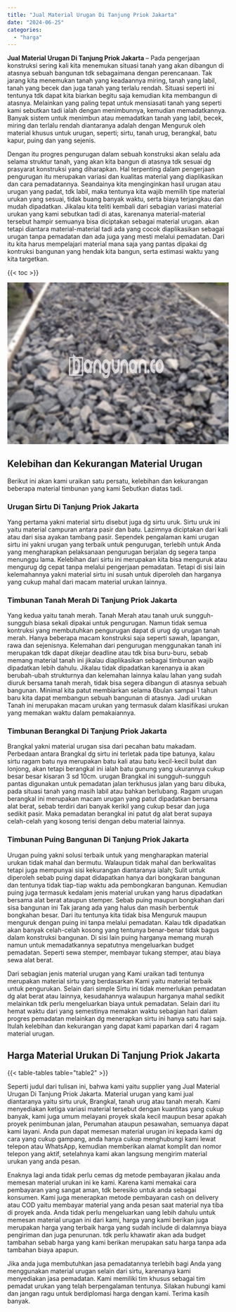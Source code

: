 ```yaml
---
title: "Jual Material Urugan Di Tanjung Priok Jakarta"
date: "2024-06-25"
categories: 
  - "harga"
---
```


**Jual Material Urugan Di Tanjung Priok Jakarta** – Pada pengerjaan konstruksi sering kali kita menemukan situasi tanah yang akan dibangun di atasnya sebuah bangunan tdk sebagaimana dengan perencanaan. Tak jarang kita menemukan tanah yang keadaannya miring, tanah yang labil, tanah yang becek dan juga tanah yang terlalu rendah. Situasi seperti ini tentunya tdk dapat kita biarkan begitu saja kemudian kita membangun di atasnya. Melainkan yang paling tepat untuk mensiasati tanah yang seperti kami sebutkan tadi ialah dengan menimbunnya, kemudian memadatkannya. Banyak sistem untuk menimbun atau memadatkan tanah yang labil, becek, miring dan terlalu rendah diantaranya adalah dengan Menguruk oleh material khusus untuk urugan, seperti; sirtu, tanah urug, berangkal, batu kapur, puing dan yang sejenis.

Dengan itu progres pengurugan dalam sebuah konstruksi akan selalu ada selama struktur tanah, yang akan kita bangun di atasnya tdk sesuai dg prasyarat konstruksi yang diharapkan. Hal terpenting dalam pengerjaan pengurugan itu merupakan variasi dan kualitas material yang diaplikasikan dan cara pemadatannya. Seandainya kita menginginkan hasil urugan atau urugan yang padat, tdk labil, maka tentunya kita wajib memilih tipe material urukan yang sesuai, tidak buang banyak waktu, serta biaya terjangkau dan mudah dipadatkan. Jikalau kita teliti kembali dari sebagian variasi material urukan yang kami sebutkan tadi di atas, karenanya material-material tersebut hampir semuanya bisa diciptakan sebagai material urugan. akan tetapi diantara material-material tadi ada yang cocok diaplikasikan sebagai urugan tanpa pemadatan dan ada juga yang mesti melalui pemadatan. Dari itu kita harus mempelajari material mana saja yang pantas dipakai dg kontruksi bangunan yang hendak kita bangun, serta estimasi waktu yang kita targetkan.

{{< toc >}}

![Jual Material Urugan Di Tanjung Priok Jakarta](/images/jual-urugan-32.png)

## Kelebihan dan Kekurangan Material Urugan

Berikut ini akan kami uraikan satu persatu, kelebihan dan kekurangan beberapa material timbunan yang kami Sebutkan diatas tadi.

### Urugan Sirtu Di Tanjung Priok Jakarta

Yang pertama yakni material sirtu disebut juga dg sirtu uruk. Sirtu uruk ini yaitu material campuran antara pasir dan batu. Lazimnya diciptakan dari kali atau dari sisa ayakan tambang pasir. Sependek pengalaman kami urugan sirtu ini yakni urugan yang terbaik untuk pengurugan, terlebih untuk Anda yang mengharapkan pelaksanaan pengurugan berjalan dg segera tanpa menunggu lama. Kelebihan dari sirtu ini merupakan kita bisa menguruk atau mengurug dg cepat tanpa melalui pengerjaan pemadatan. Tetapi di sisi lain kelemahannya yakni material sirtu ini susah untuk diperoleh dan harganya yang cukup mahal dari macam material urukan lainnya.

### Timbunan Tanah Merah Di Tanjung Priok Jakarta

Yang kedua yaitu tanah merah. Tanah Merah atau tanah uruk sungguh-sungguh biasa sekali dipakai untuk pengurugan. Namun tidak semua kontruksi yang membutuhkan pengurugan dapat di urug dg urugan tanah merah. Hanya beberapa macam konstruksi saja seperti sawah, lapangan, rawa dan sejenisnya. Kelemahan dari pengurugan menggunakan tanah ini merupakan tdk dapat dikejar deadline atau tdk bisa buru-buru, sebab memang material tanah ini jikalau diaplikasikan sebagai timbunan wajib dipadatkan lebih dahulu. Jikalau tidak dipadatkan karenanya ia akan berubah-ubah strukturnya dan kelemahan lainnya kalau lahan yang sudah diuruk bersama tanah merah, tidak bisa segera dibangun di atasnya sebuah bangunan. Minimal kita patut membiarkan selama 6bulan sampai 1 tahun baru kita dapat membangun sebuah bangunan di atasnya. Jadi urukan Tanah ini merupakan macam urukan yang termasuk dalam klasifikasi urukan yang memakan waktu dalam pemakaiannya.

### Timbunan Berangkal Di Tanjung Priok Jakarta

Brangkal yakni material urugan sisa dari pecahan batu makadam. Perbedaan antara Brangkal dg sirtu ini terletak pada tipe batunya, kalau sirtu ragam batu nya merupakan batu kali atau batu kecil-kecil bulat dan lonjong, akan tetapi berangkal ini ialah batu gunung yang ukurannya cukup besar besar kisaran 3 sd 10cm. urugan Brangkal ini sungguh-sungguh pantas digunakan untuk pemadatan jalan terkhusus jalan yang baru dibuka, pada situasi tanah yang masih labil atau bahkan berlubang. Ragam urugan berangkal ini merupakan macam urugan yang patut dipadatkan bersama alat berat, sebab terdiri dari banyak kerikil yang cukup besar dan juga sedikit pasir. Maka pemadatan berangkal ini patut dg alat berat supaya celah-celah yang kosong terisi dengan debu material lainnya.

### Timbunan Puing Bangunan Di Tanjung Priok Jakarta

Urugan puing yakni solusi terbaik untuk yang mengharapkan material urukan tidak mahal dan bermutu. Walaupun tidak mahal dan berkwalitas tetapi juga mempunyai sisi kekurangan diantaranya ialah; Sulit untuk diperoleh sebab puing dapat didapatkan hanya dari bongkaran bangunan dan tentunya tidak tiap-tiap waktu ada pembongkaran bangunan. Kemudian puing juga termasuk kedalam jenis material urukan yang harus dipadatkan bersama alat berat ataupun stemper. Sebab puing maupun bongkahan dari sisa bangunan ini Tak jarang ada yang halus dan masih berbentuk bongkahan besar. Dari itu tentunya kita tidak bisa Menguruk maupun menguruk dengan puing ini tanpa melalui pemadatan. Kalau tdk dipadatkan akan banyak celah-celah kosong yang tentunya benar-benar tidak bagus dalam konstruksi bangunan. Di sisi lain puing harganya memang murah namun untuk memadatkannya sepatutnya mengeluarkan budget pemadatan. Seperti sewa stemper, membayar tukang stemper, atau biaya sewa alat berat.

Dari sebagian jenis material urugan yang Kami uraikan tadi tentunya merupakan material sirtu yang berdasarkan Kami yaitu material terbaik untuk pengurukan. Selain dari simple Sirtu ini tidak memerlukan pemadatan dg alat berat atau lainnya, kesudahannya walaupun harganya mahal sedikit melainkan tdk perlu mengeluarkan biaya untuk pemadatan. Selain dari itu hemat waktu dari yang semestinya memakan waktu sebagian hari dalam progres pemadatan melainkan dg menerapkan sirtu ini hanya satu hari saja. Itulah kelebihan dan kekurangan yang dapat kami paparkan dari 4 ragam material urugan.

## Harga Material Urukan Di Tanjung Priok Jakarta

{{< table-tables table="table2" >}}

Seperti judul dari tulisan ini, bahwa kami yaitu supplier yang Jual Material Urugan Di Tanjung Priok Jakarta. Material urugan yang kami jual diantaranya yaitu sirtu uruk, Brangkal, tanah urug atau tanah merah. Kami menyediakan ketiga variasi material tersebut dengan kuantitas yang cukup banyak, kami juga umum melayani proyek skala kecil maupun besar apakah proyek penimbunan jalan, Perumahan ataupun pesawahan, semuanya dapat kami layani. Anda pun dapat memesan material urugan ini kepada kami dg cara yang cukup gampang, anda hanya cukup menghubungi kami lewat telepon atau WhatsApp, kemudian memberikan alamat komplit dan nomor telepon yang aktif, setelahnya kami akan langsung mengirim material urukan yang anda pesan.

Enaknya lagi anda tidak perlu cemas dg metode pembayaran jikalau anda memesan material urukan ini ke kami. Karena kami memakai cara pembayaran yang sangat aman, tdk beresiko untuk anda sebagai konsumen. Kami juga menerapkan metode pembayaran cash on delivery atau COD yaitu membayar material yang anda pesan saat material nya tiba di proyek anda. Anda tidak perlu mengeluarkan uang lebih dahulu untuk memesan material urugan ini dari kami, harga yang kami berikan juga merupakan harga yang terbaik harga yang sudah include di dalamnya biaya pengiriman dan juga penurunan. tdk perlu khawatir akan ada budget tambahan sebab harga yang kami berikan merupakan satu harga tanpa ada tambahan biaya apapun.

Jika anda juga membutuhkan jasa pemadatannya terlebih bagi Anda yang menggunakan material urugan selain dari sirtu, karenanya kami menyediakan jasa pemadatan. Kami memiliki tim khusus sebagai tim pemadat urukan yang telah berpengalaman tentunya. Silakan hubungi kami dan jangan ragu untuk berdiplomasi harga dengan kami. Terima kasih banyak.
